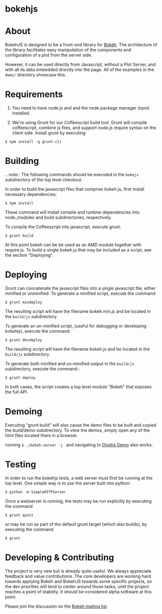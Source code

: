 bokehjs
=======

About
=====

BokehJS is designed to be a front-end library for
[Bokeh](http://github.com/ContinuumIO/bokeh).  The architecture of the library
facilitates easy manipulation of the components and configuration of a plot
from the server side.

However, it can be used directly from Javascript, without a Plot Server, and
with all its data embedded directly into the page.  All of the examples in
the `demo/` directory showcase this.

Requirements
============

1. You need to have node.js and and the node package manager (npm)
installed.

2. We're using Grunt for our Coffeescript build tool.  Grunt will compile
coffeescript, combine js files, and support node.js require syntax on the
client side.  Install grunt by executing

`$ npm install -g grunt-cli`

Building
========

.. note:: The following commands should be executed in the ``bokejs`` subdirectory of the top level checkout.

In order to build the javascript files that comprise bokeh.js, first install
necessary dependencies:

`$ npm install`

These command will install compile and runtime dependencies into node_modules
and build subdirectories, respectively.

To compile the Coffeescript into javascript, execute grunt:

`$ grunt build`

At this point bokeh can be be used as an AMD module together with require.js.
To build a single bokeh.js that may be included as a script, see the section
"Deploying".

Deploying
=========

Grunt can concatenate the javascript files into a single javascript file,
either minified or unminified. To generate a minified script, execute the
command:

`$ grunt mindeploy`

The resulting script will have the filename bokeh.min.js and be located in
the ``build/js`` subdirectory.

To generate an un-minified script, (useful for debugging or developing
bokehjs), execute the command:

`$ grunt devdeploy`

The resulting script will have the filename bokeh.js and be located in
the ``build/js`` subdirectory.

To generate both minified and un-minified output in the ``build/js``
subdirectory, execute the command::

    $ grunt deploy

In both cases, the script creates a top level module "Bokeh" that exposes
the full API.

Demoing
=======

Executing "grunt build" will also cause the demo files to be built and copied
the build/demo subdirectory. To view the demos, simply open any of the html
files located there in a browser.

running `$ ./bokeh-server -j ` and navigating to
[Glyphs Demo](http://localhost:5006/bokehjs/static/demo/glyphs.html) also works.

Testing
=======

In order to run the bokehjs tests, a web server must first be running at the
top level. One simple way is to use the server built into python:

`$ python -m SimpleHTTPServer`

Once a webserver is running, the tests may be run explicitly by executing
the command

`$ grunt qunit`

or may be run as part of the default grunt target (which also builds), by
executing the command

`$ grunt`

Developing & Contributing
=========================

The project is very new but is already quite useful.  We always appreciate
feedback and value contributions.  The core developers are working hard towards
applying Bokeh and BokehJS towards some specific projects, so the dev priorities
will tend to center around those tasks, until the project reaches a point of
stability.  It should be considered alpha software at this point.

Please join the discussion on the [Bokeh mailing list](https://groups.google.com/a/continuum.io/forum/#!forum/bokeh).

